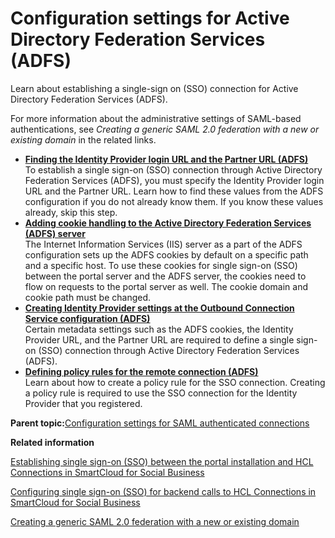 # Configuration settings for Active Directory Federation Services \(ADFS\) 

Learn about establishing a single-sign on \(SSO\) connection for Active Directory Federation Services \(ADFS\).

For more information about the administrative settings of SAML-based authentications, see *Creating a generic SAML 2.0 federation with a new or existing domain* in the related links.

-   **[Finding the Identity Provider login URL and the Partner URL \(ADFS\) ](../dev-portlet/outbhttp_auth_est_sso_adfs_idpp_url.md)**  
To establish a single sign-on \(SSO\) connection through Active Directory Federation Services \(ADFS\), you must specify the Identity Provider login URL and the Partner URL. Learn how to find these values from the ADFS configuration if you do not already know them. If you know these values already, skip this step.
-   **[Adding cookie handling to the Active Directory Federation Services \(ADFS\) server ](../dev-portlet/add_cookie_adfs.md)**  
The Internet Information Services \(IIS\) server as a part of the ADFS configuration sets up the ADFS cookies by default on a specific path and a specific host. To use these cookies for single sign-on \(SSO\) between the portal server and the ADFS server, the cookies need to flow on requests to the portal server as well. The cookie domain and cookie path must be changed.
-   **[Creating Identity Provider settings at the Outbound Connection Service configuration \(ADFS\) ](../dev-portlet/outbhttp_auth_est_sso_adfs_idpp_settings.md)**  
Certain metadata settings such as the ADFS cookies, the Identity Provider URL, and the Partner URL are required to define a single sign-on \(SSO\) connection through Active Directory Federation Services \(ADFS\).
-   **[Defining policy rules for the remote connection \(ADFS\) ](../dev-portlet/outbhttp_auth_est_sso_adfs_rules.md)**  
Learn about how to create a policy rule for the SSO connection. Creating a policy rule is required to use the SSO connection for the Identity Provider that you registered.

**Parent topic:**[Configuration settings for SAML authenticated connections ](../dev-portlet/config_settings_saml_auth_connections.md)

**Related information**  


[Establishing single sign-on \(SSO\) between the portal installation and HCL Connections in SmartCloud for Social Business ](../dev-portlet/est_sso_portal_sc4sb.md)

[Configuring single sign-on \(SSO\) for backend calls to HCL Connections in SmartCloud for Social Business ](../dev-portlet/configuring_sso_sc4sb.md)

[Creating a generic SAML 2.0 federation with a new or existing domain](https://www.ibm.com/docs/en/tfim/6.2.2.7?topic=ipsc-creating-generic-saml-20-federation-new-existing-domain)

